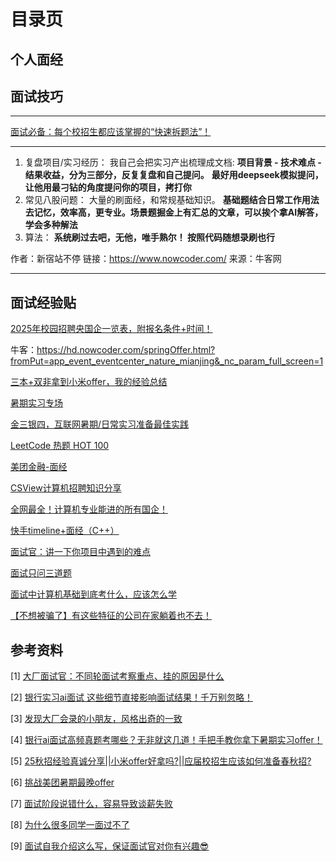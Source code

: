 # 目录页



## 个人面经





## 面试技巧

---

[面试必备：每个校招生都应该掌握的“快速拆题法”！](https://www.bilibili.com/video/BV1PzG9zzEeK?spm_id_from=333.1245.0.0)

---

1.  复盘项目/实习经历： 我自己会把实习产出梳理成文档: **项目背景 - 技术难点 - 结果收益，分为三部分，反复复盘和自己提问。** **最好用deepseek模拟提问，让他用最刁钻的角度提问你的项目，拷打你**
2.  常见八股问题： 大量的刷面经，和常规基础知识。 **基础题结合日常工作用法去记忆，效率高，更专业。场景题掘金上有汇总的文章，可以挨个拿AI解答，学会多种解法**
3.  算法： **系统刷过去吧，无他，唯手熟尔！ 按照代码随想录刷也行**

作者：新宿站不停
链接：https://www.nowcoder.com/
来源：牛客网

---





## 面试经验贴

[2025年校园招聘央国企一览表，附报名条件+时间！](https://www.gwy.com/gqzp/378561.html)

牛客：https://hd.nowcoder.com/springOffer.html?fromPut=app_event_eventcenter_nature_mianjing&_nc_param_full_screen=1

[三本+双非拿到小米offer，我的经验总结](https://zhuanlan.zhihu.com/p/490705966)

[暑期实习专场](https://www.nowcoder.com/jobs/activity/v2/special-activity/index/26sqsx?pageSource=5011)

[金三银四，互联网暑期/日常实习准备最佳实践](https://zhuanlan.zhihu.com/p/614574475)

[LeetCode 热题 HOT 100](https://leetcode.cn/problem-list/2cktkvj/)

[美团金融-面经](https://note.youdao.com/ynoteshare/index.html?id=6052a8242e501658c4f1f2159e70ffaf&type=note&_time=1743678121374)

[CSView计算机招聘知识分享](http://www.csview.cn/)

[全网最全！计算机专业能进的所有国企！](https://zhuanlan.zhihu.com/p/692155984)

[快手timeline+面经（C++）](https://www.nowcoder.com/feed/main/detail/08b27fef973045d68c21aaa8923ba6e1?sourceSSR=search)

[面试官：讲一下你项目中遇到的难点](https://www.bilibili.com/video/BV1C2otYeEgL?spm_id_from=333.1245.0.0)

[面试只问三道题](https://www.bilibili.com/video/BV1SBbkztETJ?spm_id_from=333.1245.0.0)

[面试中计算机基础到底考什么，应该怎么学](https://www.bilibili.com/video/BV1oS9qYkEm9?spm_id_from=333.1245.0.0)

[【不想被骗了】有这些特征的公司在家躺着也不去！](https://www.bilibili.com/video/BV1AHQNYRE4P?spm_id_from=333.1245.0.0)



## 参考资料

[1] [大厂面试官：不同轮面试考察重点、挂的原因是什么](https://www.bilibili.com/video/BV11bMizmEx4?spm_id_from=333.1245.0.0)

[2] [银行实习ai面试 这些细节直接影响面试结果！千万别忽略！](https://www.bilibili.com/video/BV1gm3xziEUp?spm_id_from=333.1245.0.0)

[3] [发现大厂会录的小朋友，风格出奇的一致](https://www.bilibili.com/video/BV116MJzKE9a?spm_id_from=333.1245.0.0)

[4] [银行ai面试高频真题考哪些？无非就这几道！手把手教你拿下暑期实习offer！](https://www.bilibili.com/video/BV1um3xziEvN?spm_id_from=333.1245.0.0)

[5] [25秋招经验真诚分享||小米offer好拿吗?||应届校招生应该如何准备春秋招?](https://www.bilibili.com/video/BV1cSjUzwEfV?spm_id_from=333.1245.0.0)

[6] [挑战美团暑期最晚offer](https://www.nowcoder.com/discuss/757007783790198784?sourceSSR=search)

[7] [面试阶段说错什么，容易导致谈薪失败](https://www.bilibili.com/video/BV1pNtnzmEfn?spm_id_from=333.1245.0.0)

[8] [为什么很多同学一面过不了](https://www.bilibili.com/video/BV1uzgLzMEYy?spm_id_from=333.1245.0.0)

[9] [面试自我介绍这么写，保证面试官对你有兴趣😎](https://www.bilibili.com/video/BV1Mea1z6Er5?spm_id_from=333.1245.0.0)